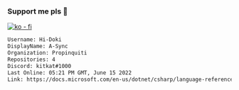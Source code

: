 ### Support me pls 🙏

[![ko - fi](https://ko-fi.com/img/githubbutton_sm.svg)](https://ko-fi.com/O5O4D6DP7)

  ```txt
  Username: Hi-Doki
  DisplayName: A-Sync
  Organization: Propinquiti
  Repositories: 4
  Discord: kitkat#1000
  Last Online: 05:21 PM GMT, June 15 2022
  Link: https://docs.microsoft.com/en-us/dotnet/csharp/language-reference/keywords/async
  ```       